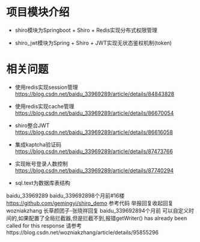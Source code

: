 # 项目模块介绍

* shiro模块为Springboot + Shiro + Redis实现分布式权限管理

* shiro_jwt模块为Spring + Shiro + JWT实现无状态鉴权机制(token)


# 相关问题

* 使用redis实现session管理 https://blog.csdn.net/baidu_33969289/article/details/84843828

* 使用redis实现cache管理 https://blog.csdn.net/baidu_33969289/article/details/86670054

* shiro整合JWT https://blog.csdn.net/baidu_33969289/article/details/86616058

* 集成kaptcha验证码 https://blog.csdn.net/baidu_33969289/article/details/87473766

* 实现帐号登录人数控制 https://blog.csdn.net/baidu_33969289/article/details/87740294


* sql.text为数据库表结构






baidu_33969289
baidu_339692898个月前#16楼
https://github.com/gemingyi/shiro_demo 参考代码
举报回复收起回复
wozniakzhang
长草颜团子-张晓祥回复 baidu_339692894个月前
可以自定义时间的,如果配置了全局拦截器,但是拦截不到,报错getWriter() has already been called for this response 请参考https://blog.csdn.net/wozniakzhang/article/details/95855296
